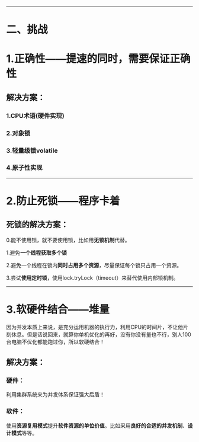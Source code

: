 
----
# 二、挑战
# 1.正确性——提速的同时，需要保证正确性
##  解决方案：

### 1.CPU术语(硬件实现)
### 2.对象锁
### 3.轻量级锁volatile
### 4.原子性实现


---
# 2.防止死锁——程序卡着

## 死锁的解决方案： 
0.能不使用锁，就不要使用锁，比如用**无锁机制**代替。

1.避免**一个线程获取多个锁**

2.避免一个线程在锁内**同时占用多个资源**，尽量保证每个锁只占用一个资源。

3.尝试**使用定时锁**，使用lock.tryLock（timeout）来替代使用内部锁机制。



---
# 3.软硬件结合——堆量
因为并发本质上来说，是充分运用机器的执行力，利用CPU的时间片，不让他片刻休息。但是话说回来，就算你单机优化的再好，没有你没有量也不行，别人100台电脑不优化都能跑过你，所以软硬结合！


## 解决方案：

### 硬件：
利用集群系统来为并发体系保证强大后盾！

### 软件：
使用**资源复用模式**提升**软件资源的单位价值**。比如采用**良好的合适的并发机制**、**设计模式**等等。